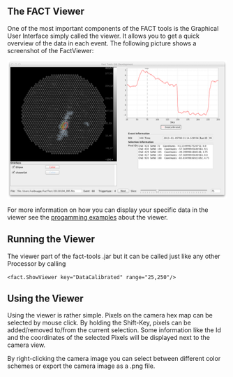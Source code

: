The FACT Viewer
--------------

One of the most important components of the FACT tools is the Graphical User Interface simply called the viewer.
It allows you to get a quick overview of the data in each event.
The following picture shows a screenshot of the FactViewer:

<div id="textimg">
   <img src="images/fact-viewer-screenshot.png" style="width:700px;" />
</div>


For more information on how you can display your specific data in the viewer see the
[progamming examples](programming_examples/displaying.html) about the viewer.
    

## Running the Viewer

The viewer part of the fact-tools .jar but it can be called just like any other Processor by calling

    <fact.ShowViewer key="DataCalibrated" range="25,250"/>


## Using the Viewer

Using the viewer is rather simple. Pixels on the camera hex map
can be selected by mouse click. By holding the Shift-Key, pixels can
be added/removed to/from the current selection. Some information like 
the Id and the coordinates of the selected Pixels will be displayed next to the camera view.

By right-clicking the camera image you can select between different color
schemes or export the camera image as a .png file.



